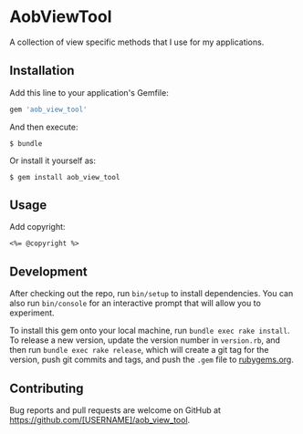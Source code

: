 # AobViewTool

A collection of view specific methods that I use for my applications.

## Installation

Add this line to your application's Gemfile:

```ruby
gem 'aob_view_tool'
```

And then execute:

    $ bundle

Or install it yourself as:

    $ gem install aob_view_tool

## Usage

Add copyright:

`<%= @copyright %>`

## Development

After checking out the repo, run `bin/setup` to install dependencies. You can also run `bin/console` for an interactive prompt that will allow you to experiment.

To install this gem onto your local machine, run `bundle exec rake install`. To release a new version, update the version number in `version.rb`, and then run `bundle exec rake release`, which will create a git tag for the version, push git commits and tags, and push the `.gem` file to [rubygems.org](https://rubygems.org).

## Contributing

Bug reports and pull requests are welcome on GitHub at https://github.com/[USERNAME]/aob_view_tool.
